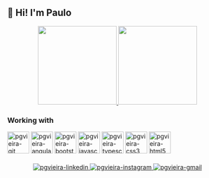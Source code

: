  ## :wave: Hi! I'm Paulo

 <div align="center">
  <a href="https://github.com/pgvieira">
    <img height="180em" src="https://github-readme-stats.vercel.app/api/top-langs/?username=pgvieira&layout=compact&langs_count=7&theme=dracula" />
    <img height="180em" src="https://github-readme-stats.vercel.app/api?username=pgvieira&show_icons=true&theme=dracula&include_all_commits=true&count_private=true" />
  </a>
 </div>

 ### Working with
 <div align="left">
    <img align="center" width="50" height="50" alt="pgvieira-git" src="https://cdn.jsdelivr.net/gh/devicons/devicon/icons/git/git-original.svg"/>
    <img align="center" width="50" height="50" alt="pgvieira-angular" src="https://cdn.jsdelivr.net/gh/devicons/devicon/icons/angularjs/angularjs-original.svg"/>
    <img align="center" width="50" height="50" alt="pgvieira-bootstrap" src="https://cdn.jsdelivr.net/gh/devicons/devicon/icons/bootstrap/bootstrap-original.svg"/>
    <img align="center" width="50" height="50" alt="pgvieira-javascript" src="https://cdn.jsdelivr.net/gh/devicons/devicon/icons/javascript/javascript-original.svg"/>
    <img align="center" width="50" height="50" alt="pgvieira-typescript" src="https://cdn.jsdelivr.net/gh/devicons/devicon/icons/typescript/typescript-original.svg"/>
    <img align="center" width="50" height="50" alt="pgvieira-css3" src="https://cdn.jsdelivr.net/gh/devicons/devicon/icons/css3/css3-original.svg"/>
    <img align="center" width="50" height="50" alt="pgvieira-html5" src="https://cdn.jsdelivr.net/gh/devicons/devicon/icons/html5/html5-original.svg"/>
 </div>


 ### 

 <div align="center">
    <a href="https://www.linkedin.com/in/paulogvieira">
        <img alt="pgvieira-linkedin" src="https://img.shields.io/badge/-LinkedIn-%230077B5?style=for-the-badge&logo=linkedin&logoColor=white"/>
    </a>   
    <a href="https://instagram.com/paulo.gvieira">
        <img alt="pgvieira-instagram" src="https://img.shields.io/badge/-Instagram-%23E4405F?style=for-the-badge&logo=instagram&logoColor=white"/>
    </a>
    <a href = "mailto:gustavo.pgvi@gmail.com">
        <img alt="pgvieira-gmail" src="https://img.shields.io/badge/Gmail-D14836?style=for-the-badge&logo=gmail&logoColor=white"/>
    </a>
 </div>
